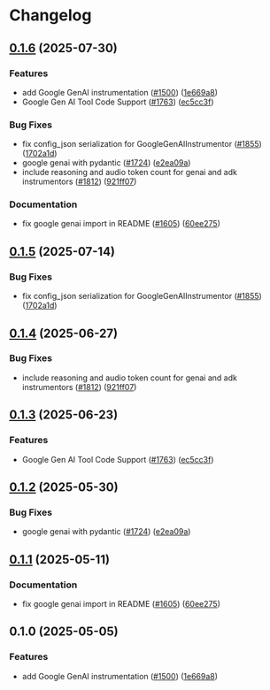 # Changelog

## [0.1.6](https://github.com/ArnavJain23/openinference/compare/python-openinference-instrumentation-google-genai-v0.1.5...python-openinference-instrumentation-google-genai-v0.1.6) (2025-07-30)


### Features

* add Google GenAI instrumentation ([#1500](https://github.com/ArnavJain23/openinference/issues/1500)) ([1e669a8](https://github.com/ArnavJain23/openinference/commit/1e669a8af18bdfd8a0f92f716b49a7f6c105952a))
* Google Gen AI Tool Code Support ([#1763](https://github.com/ArnavJain23/openinference/issues/1763)) ([ec5cc3f](https://github.com/ArnavJain23/openinference/commit/ec5cc3f535cfb546f08506d18b93c373b494c7c2))


### Bug Fixes

* fix config_json serialization for GoogleGenAIInstrumentor ([#1855](https://github.com/ArnavJain23/openinference/issues/1855)) ([1702a1d](https://github.com/ArnavJain23/openinference/commit/1702a1d755d8ebc64fb3fa17e36579a6935d9dbd))
* google genai with pydantic ([#1724](https://github.com/ArnavJain23/openinference/issues/1724)) ([e2ea09a](https://github.com/ArnavJain23/openinference/commit/e2ea09a5395f47a5b60ec7961d22114293ebb4f1))
* include reasoning and audio token count for genai and adk instrumentors ([#1812](https://github.com/ArnavJain23/openinference/issues/1812)) ([921ff07](https://github.com/ArnavJain23/openinference/commit/921ff073e28ac2755b651dcdfac9ab3dbd673e70))


### Documentation

* fix google genai import in README ([#1605](https://github.com/ArnavJain23/openinference/issues/1605)) ([60ee275](https://github.com/ArnavJain23/openinference/commit/60ee2755fa99a68debbe5e9d84c25b92e99c5e31))

## [0.1.5](https://github.com/Arize-ai/openinference/compare/python-openinference-instrumentation-google-genai-v0.1.4...python-openinference-instrumentation-google-genai-v0.1.5) (2025-07-14)


### Bug Fixes

* fix config_json serialization for GoogleGenAIInstrumentor ([#1855](https://github.com/Arize-ai/openinference/issues/1855)) ([1702a1d](https://github.com/Arize-ai/openinference/commit/1702a1d755d8ebc64fb3fa17e36579a6935d9dbd))

## [0.1.4](https://github.com/Arize-ai/openinference/compare/python-openinference-instrumentation-google-genai-v0.1.3...python-openinference-instrumentation-google-genai-v0.1.4) (2025-06-27)


### Bug Fixes

* include reasoning and audio token count for genai and adk instrumentors ([#1812](https://github.com/Arize-ai/openinference/issues/1812)) ([921ff07](https://github.com/Arize-ai/openinference/commit/921ff073e28ac2755b651dcdfac9ab3dbd673e70))

## [0.1.3](https://github.com/Arize-ai/openinference/compare/python-openinference-instrumentation-google-genai-v0.1.2...python-openinference-instrumentation-google-genai-v0.1.3) (2025-06-23)


### Features

* Google Gen AI Tool Code Support ([#1763](https://github.com/Arize-ai/openinference/issues/1763)) ([ec5cc3f](https://github.com/Arize-ai/openinference/commit/ec5cc3f535cfb546f08506d18b93c373b494c7c2))

## [0.1.2](https://github.com/Arize-ai/openinference/compare/python-openinference-instrumentation-google-genai-v0.1.1...python-openinference-instrumentation-google-genai-v0.1.2) (2025-05-30)


### Bug Fixes

* google genai with pydantic ([#1724](https://github.com/Arize-ai/openinference/issues/1724)) ([e2ea09a](https://github.com/Arize-ai/openinference/commit/e2ea09a5395f47a5b60ec7961d22114293ebb4f1))

## [0.1.1](https://github.com/Arize-ai/openinference/compare/python-openinference-instrumentation-google-genai-v0.1.0...python-openinference-instrumentation-google-genai-v0.1.1) (2025-05-11)


### Documentation

* fix google genai import in README ([#1605](https://github.com/Arize-ai/openinference/issues/1605)) ([60ee275](https://github.com/Arize-ai/openinference/commit/60ee2755fa99a68debbe5e9d84c25b92e99c5e31))

## 0.1.0 (2025-05-05)


### Features

* add Google GenAI instrumentation ([#1500](https://github.com/Arize-ai/openinference/issues/1500)) ([1e669a8](https://github.com/Arize-ai/openinference/commit/1e669a8af18bdfd8a0f92f716b49a7f6c105952a))
